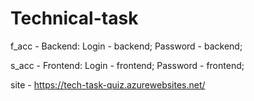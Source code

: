 # Technical-task

f_acc - Backend:
Login - backend;
Password - backend;

s_acc - Frontend: 
Login - frontend;
Password - frontend;

site - https://tech-task-quiz.azurewebsites.net/
